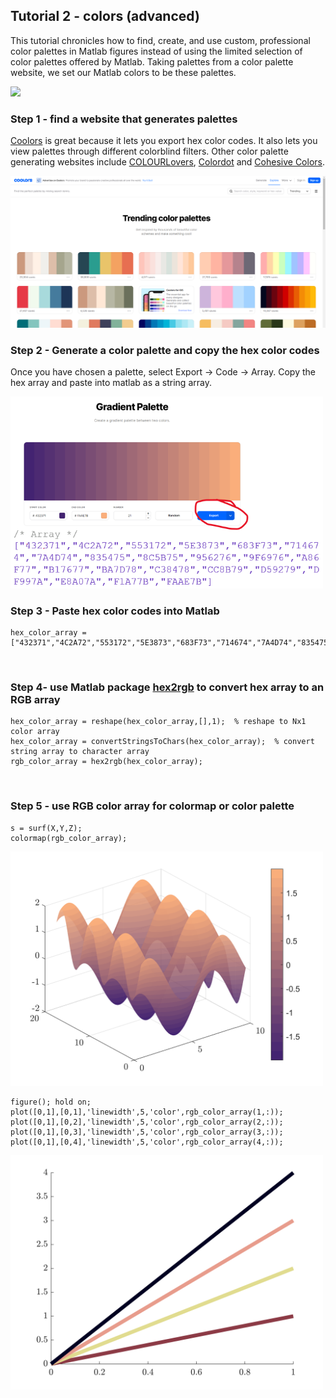 ## Tutorial 2 - colors (advanced)

This tutorial chronicles how to find, create, and use custom, professional color palettes in Matlab figures instead of using the limited selection of color palettes offered by Matlab. Taking palettes from a color palette website, we set our Matlab colors to be these palettes.


<img src=figures/colors.png width="500">

<br/>

### Step 1 - find a website that generates palettes

[Coolors](https://coolors.co/) is great because it lets you export hex color codes. It also lets you view palettes through different colorblind filters.  Other color palette generating websites include [COLOURLovers](https://www.colourlovers.com/palettes), [Colordot](https://color.hailpixel.com/) and [Cohesive Colors](https://javier.xyz/cohesive-colors/).

<img src=figures/Screenshot_coolors_website.png width="600">


<br/>

### Step 2 - Generate a color palette and copy the hex color codes

Once you have chosen a palette, select Export -> Code ->  Array. Copy the hex array and paste into matlab as a string array.

<img src=figures/gradient_array_export.png width="500">

<br/>

### Step 3 - Paste hex color codes into Matlab

    hex_color_array =["432371","4C2A72","553172","5E3873","683F73","714674","7A4D74","835475","8C5B75","956276","9F6976","A86F77","B17677","BA7D78","C38478","CC8B79","D59279","DF997A","E8A07A","F1A77B","FAAE7B"];

<br/>

### Step 4- use Matlab package [hex2rgb](https://www.mathworks.com/matlabcentral/fileexchange/46289-rgb2hex-and-hex2rgb) to convert hex array to an RGB array
  
    hex_color_array = reshape(hex_color_array,[],1);  % reshape to Nx1 color array
    hex_color_array = convertStringsToChars(hex_color_array);  % convert string array to character array
    rgb_color_array = hex2rgb(hex_color_array);

<br/>

### Step 5 - use RGB color array for colormap or color palette

    s = surf(X,Y,Z);
    colormap(rgb_color_array); 
    
<img src=figures/color_fig2.png width="500">

    figure(); hold on;
    plot([0,1],[0,1],'linewidth',5,'color',rgb_color_array(1,:));
    plot([0,1],[0,2],'linewidth',5,'color',rgb_color_array(2,:));
    plot([0,1],[0,3],'linewidth',5,'color',rgb_color_array(3,:));
    plot([0,1],[0,4],'linewidth',5,'color',rgb_color_array(4,:));
    
<img src=figures/color_fig1.png width="500">


